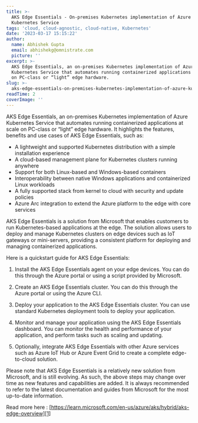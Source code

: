 ```yaml
---
title: >-
  AKS Edge Essentials - On-premises Kubernetes implementation of Azure
  Kubernetes Service
tags: 'cloud, cloud-agnostic, cloud-native, Kubernetes'
date: '2023-03-17 15:15:22'
author:
  name: Abhishek Gupta
  email: abhishekg@omnistrate.com
  picture: ''
excerpt: >-
  AKS Edge Essentials, an on-premises Kubernetes implementation of Azure
  Kubernetes Service that automates running containerized applications at scale
  on PC-class or “light” edge hardware.
slug: >-
  aks-edge-essentials-on-premises-kubernetes-implementation-of-azure-kubernetes-service
readTime: 2
coverImage: ''
---
```


AKS Edge Essentials, an on-premises Kubernetes implementation of Azure Kubernetes Service that automates running containerized applications at scale on PC-class or “light” edge hardware. It highlights the features, benefits and use cases of AKS Edge Essentials, such as:

 - A lightweight and supported Kubernetes distribution with a simple installation experience 
 - A cloud-based management plane for Kubernetes clusters running anywhere 
 - Support for both Linux-based and Windows-based containers 
 - Interoperability between native Windows applications and containerized Linux workloads 
 - A fully supported stack from kernel to cloud with security and update policies 
 - Azure Arc integration to extend the Azure platform to the edge with core services

AKS Edge Essentials is a solution from Microsoft that enables customers to run Kubernetes-based applications at the edge. The solution allows users to deploy and manage Kubernetes clusters on edge devices such as IoT gateways or mini-servers, providing a consistent platform for deploying and managing containerized applications.

Here is a quickstart guide for AKS Edge Essentials:

1. Install the AKS Edge Essentials agent on your edge devices. You can do this through the Azure portal or using a script provided by Microsoft.

2. Create an AKS Edge Essentials cluster. You can do this through the Azure portal or using the Azure CLI.

3. Deploy your application to the AKS Edge Essentials cluster. You can use standard Kubernetes deployment tools to deploy your application.

4. Monitor and manage your application using the AKS Edge Essentials dashboard. You can monitor the health and performance of your application, and perform tasks such as scaling and updating.

5. Optionally, integrate AKS Edge Essentials with other Azure services such as Azure IoT Hub or Azure Event Grid to create a complete edge-to-cloud solution.

Please note that AKS Edge Essentials is a relatively new solution from Microsoft, and is still evolving. As such, the above steps may change over time as new features and capabilities are added. It is always recommended to refer to the latest documentation and guides from Microsoft for the most up-to-date information.

Read more here : [https://learn.microsoft.com/en-us/azure/aks/hybrid/aks-edge-overview][1] 


  [1]: https://learn.microsoft.com/en-us/azure/aks/hybrid/aks-edge-overview
